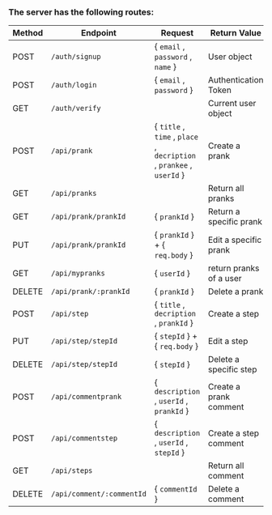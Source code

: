 ### The server has the following routes:

| Method | Endpoint                 | Request                                                              | Return Value           |
| ------ | ------------------------ | -------------------------------------------------------------------- | ---------------------- |
| POST   | `/auth/signup`           | { `email` , `password` , `name` }                                    | User object            |
| POST   | `/auth/login`            | { `email` , `password` }                                             | Authentication Token   |
| GET    | `/auth/verify`           |                                                                      | Current user object    |
| POST   | `/api/prank`             | { `title` , `time` , `place` , `decription` , `prankee` , `userId` } | Create a prank         |
| GET    | `/api/pranks`            |                                                                      | Return all pranks      |
| GET    | `/api/prank/prankId`     | { `prankId` }                                                        | Return a specific prank|
| PUT    | `/api/prank/prankId`     | { `prankId` } + { `req.body` }                                       | Edit a specific prank  |
| GET    | `/api/mypranks`          | { `userId` }                                                         | return pranks of a user|
| DELETE | `/api/prank/:prankId`    | { `prankId` }                                                        | Delete a prank         |
| POST   | `/api/step`              | { `title` , `decription` , `prankId` }                               | Create a step          |
| PUT    | `/api/step/stepId`       | { `stepId` } + { `req.body` }                                        | Edit a step            |
| DELETE | `/api/step/stepId`       | { `stepId` }                                                         | Delete a specific step |
| POST   | `/api/commentprank`      | { `description` , `userId` , `prankId` }                             | Create a prank comment |
| POST   | `/api/commentstep`       | { `description` , `userId` , `stepId` }                              | Create a step comment  |
| GET    | `/api/steps`             |                                                                      | Return all comment     |
| DELETE | `/api/comment/:commentId`| { `commentId` }                                                      | Delete a comment       |
